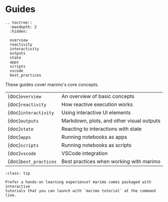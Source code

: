 # Guides

```{eval-rst}
.. toctree::
  :maxdepth: 2
  :hidden:

  overview
  reactivity
  interactivity
  outputs
  state
  apps
  scripts
  vscode
  best_practices
```

These guides cover marimo's core concepts.

|                       |                                           |
| :-------------------- | :---------------------------------------- |
| {doc}`overview`       | An overview of basic concepts             |
| {doc}`reactivity`     | How reactive execution works              |
| {doc}`interactivity`  | Using interactive UI elements             |
| {doc}`outputs`        | Markdown, plots, and other visual outputs |
| {doc}`state`          | Reacting to interactions with state       |
| {doc}`apps`           | Running notebooks as apps                 |
| {doc}`scripts`        | Running notebooks as scripts              |
| {doc}`vscode`         | VSCode integration                        |
| {doc}`best_practices` | Best practices when working with marimo   |

```{admonition} Learn by doing!
:class: tip

Prefer a hands-on learning experience? marimo comes packaged with interactive
tutorials that you can launch with `marimo tutorial` at the command line.
```
